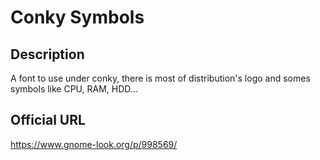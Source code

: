 # Conky Symbols

## Description
A font to use under conky, there is most of distribution's logo and somes symbols like CPU, RAM, HDD...

## Official URL
https://www.gnome-look.org/p/998569/
